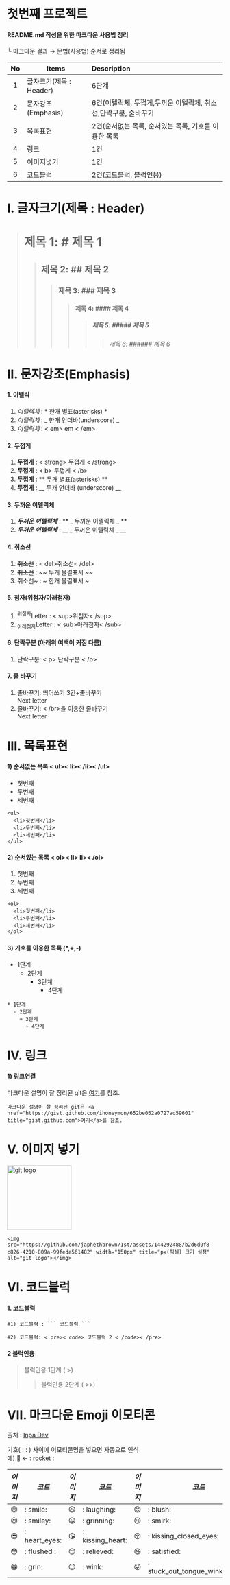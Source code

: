 # 첫번째 프로젝트
#### README.md 작성을 위한 마크다운 사용법 정리
└ 마크다운 결과 → 문법(사용법) 순서로 정리됨

|No|Items|Description|
|:--:|--|:--|
| 1 | 글자크기(제목 : Header) | 6단계 |
| 2 | 문자강조(Emphasis) | 6건(이텔릭체, 두껍게,두꺼운 이텔릭체, 취소선,단락구분, 줄바꾸기 |
| 3 | 목록표현 | 2건(순서없는 목록, 순서있는 목록, 기호를 이용한 목록 |
| 4 | 링크 | 1건 |
| 5 | 이미지넣기 | 1건 |
| 6 | 코드블럭 | 2건(코드블럭, 블럭인용)  |

# Ⅰ. 글자크기(제목 : Header)
> # 제목 1: # 제목 1
>> ## 제목 2:  ## 제목 2
>>> ### 제목 3: ### 제목 3
>>>> #### 제목 4: #### 제목 4
>>>>> ##### 제목 5: ##### 제목 5
>>>>>> ###### 제목 6: ###### 제목 6

# Ⅱ. 문자강조(Emphasis)
#### 1. 이텔릭
  1) *이텔렉체* : * 한개 별표(asterisks) *
  2) _이텔릭체_ : _ 한개 언더바(underscore) _
  3) <em>이텔릭체</em> : < em> em < /em>
#### 2. 두껍게 
  1) <strong>두껍게</strong> : < strong> 두껍게 < /strong>
  2) <b>두껍게</b> : < b> 두껍게 < /b>
  3) **두껍게** : ** 두개 별표(asterisks) **
  4) __두껍게__ :  __ 두개 언더바 (underscore) __
#### 3. 두꺼운 이텔릭체
  1) **_두꺼운 이텔릭체_** :  ** _ 두꺼운 이텔릭체 _ **
  2)  ___두꺼운 이텔릭체___ : __ _ 두꺼운 이텔릭체 _ __
#### 4. 취소선
  1) <del>취소선</del> :  < del>취소선< /del>
  2)  ~~취소선~~ : ~~ 두개 물결표시 ~~
  3)   취소선~ : ~ 한개 물결표시 ~
#### 5. 첨자(위첨자/아래첨자)
  1) <sup>위첨자</sup>Letter : < sup>위첨자< /sup>
  2) <sub>아래첨자</sub>Letter : < sub>아래첨자< /sub>
#### 6. 단락구분 (아래위 여백이 커짐 다름)
  1) <p>단락구분: < p> 단락구분 < /p> </p> 
#### 7. 줄 바꾸기 
  1) 줄바꾸기: 띄어쓰기 3칸+줄바꾸기      
     Next letter
  3) 줄바꾸기: < /br>을 이용한 줄바꾸기</br>Next letter


# Ⅲ. 목록표현
#### 1) 순서없는 목록 < ul>< li>< /li>< /ul>
  <ul>
    <li>첫번째</li>
    <li>두번째</li>
    <li>세번째</li>
  </ul>

```
<ul>
  <li>첫번째</li>
  <li>두번째</li>
  <li>세번째</li>
</ul>
```
  
#### 2) 순서있는 목록 < ol>< li></li> li>< /ol>
  <ol>
    <li>첫번째</li>
    <li>두번째</li>
    <li>세번째</li>
  </ol>
  
```
<ol>
  <li>첫번째</li>
  <li>두번째</li>
  <li>세번째</li>
</ol>
```

#### 3) 기호를 이용한 목록 (*,+,-)
* 1단계
  - 2단계
    + 3단계
      + 4단계
```
* 1단계
  - 2단계
    + 3단계
      + 4단계
```



# Ⅳ. 링크
#### 1) 링크연결
마크다운 설명이 잘 정리된 git은 <a href="https://gist.github.com/ihoneymon/652be052a0727ad59601" title="gist.github.com">여기</a>를 참조.

```
마크다운 설명이 잘 정리된 git은 <a href="https://gist.github.com/ihoneymon/652be052a0727ad59601" title="gist.github.com">여기</a>를 참조.
```
# Ⅴ. 이미지 넣기
<img src="https://github.com/japhethbrown/1st/assets/144292488/b2d6d9f8-c826-4210-809a-99feda561482" width="150px" title="px(픽셀) 크기 설정" alt="git logo"></img>

```
<img src="https://github.com/japhethbrown/1st/assets/144292488/b2d6d9f8-c826-4210-809a-99feda561482" width="150px" title="px(픽셀) 크기 설정" alt="git logo"></img>
```

# Ⅵ. 코드블럭
#### 1. 코드블럭
```
#1) 코드블럭 : ``` 코드블럭 ```
```
<pre><code>#2) 코드블럭: < pre>< code> 코드블럭 2 < /code>< /pre> </code></pre>

#### 2 블럭인용
> 블럭인용 1단계 ( >)
>> 블럭인용 2단계 ( >>)

# Ⅶ. 마크다운 Emoji 이모티콘
출처 : <a href="https://inpa.tistory.com/entry/MarkDown-%F0%9F%93%9A-Emoji-%EC%9D%B4%EB%AA%A8%ED%8B%B0%EC%BD%98-%EC%82%AC%EC%9A%A9%ED%95%98%EA%B8%B0" title="Inpa Dev"> Inpa Dev </a>

기호( : : ) 사이에 이모티콘명을 넣으면 자동으로 인식</br>
예) :rocket: ← : rocket :

|_**이미지**_|_코드_|_**이미지**_|_코드_|_**이미지**_|_코드_|
|:--:|--|:--:|--|:--:|--|
|😄|: smile:|😆|: laughing:|😊|: blush:|
|😃|: smiley:|😀|: grinning:|😏|: smirk:|
|😍|: heart_eyes:|😘|: kissing_heart:|😚|: kissing_closed_eyes:|
|😳|: flushed :|😌|: relieved:|😆|: satisfied:|
|😁|: grin:|😉|: wink:|😜|: stuck_out_tongue_winking_eye:|



